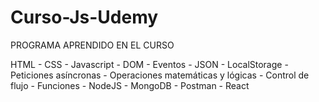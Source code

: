# Curso-Js-Udemy


PROGRAMA APRENDIDO EN EL CURSO

HTML - CSS - Javascript - DOM - Eventos - JSON - LocalStorage - Peticiones asíncronas - Operaciones matemáticas y lógicas - Control de flujo - Funciones - NodeJS - MongoDB - Postman - React 
